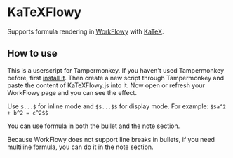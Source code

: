 # KaTeXFlowy
Supports formula rendering in [WorkFlowy](https://workflowy.com/) with [KaTeX](https://katex.org/).

## How to use
This is a userscript for Tampermonkey. If you haven't used Tampermonkey before, first [install it](https://chrome.google.com/webstore/detail/tampermonkey/dhdgffkkebhmkfjojejmpbldmpobfkfo). Then create a new script through Tampermonkey and paste the content of KaTeXFlowy.js into it. Now open or refresh your WorkFlowy page and you can see the effect.

Use `$...$` for inline mode and `$$...$$` for display mode. For example: `$$a^2 + b^2 = c^2$$`

You can use formula in both the bullet and the note section.

Because WorkFlowy does not support line breaks in bullets, if you need multiline formula, you can do it in the note section.
